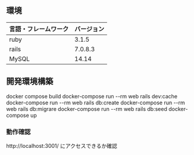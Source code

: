 ## 環境

| 言語・フレームワーク      | バージョン |
| --------------------- | ---------- |
| ruby                  | 3.1.5      |
| rails                 | 7.0.8.3    |
| MySQL                 | 14.14      |


## 開発環境構築

docker compose build
docker-compose run --rm web rails dev:cache
docker-compose run --rm web rails db:create
docker-compose run --rm web rails db:migrare
docker-compose run --rm web rails db:seed
docker-compose up


### 動作確認

http://localhost:3001/ にアクセスできるか確認